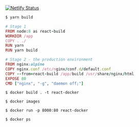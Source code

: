 [![Netlify Status](https://api.netlify.com/api/v1/badges/00994fe3-f0b9-4d4b-8d45-91aa880686d6/deploy-status)](https://app.netlify.com/sites/momentive/deploys)

```ruby
$ yarn build
```

```ruby
# Stage 1
FROM node:8 as react-build
WORKDIR /app
COPY . ./
RUN yarn
RUN yarn build

# Stage 2 - the production environment
FROM nginx:alpine
COPY nginx.conf /etc/nginx/conf.d/default.conf
COPY --from=react-build /app/build /usr/share/nginx/html
EXPOSE 80
CMD ["nginx", "-g", "daemon off;"]
```

```
$ docker build . -t react-docker
```

```
$ docker images
```

```
$ docker run -p 8000:80 react-docker
```

```
$ docker ps
```
